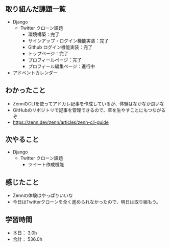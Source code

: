 ## 取り組んだ課題一覧

- Django
  - Twitter クローン課題
    - 環境構築：完了
    - サインアップ・ログイン機能実装：完了
    - Github ログイン機能実装：完了
    - トップページ：完了
    - プロフィールページ：完了
    - プロフィール編集ページ：進行中
- アドベントカレンダー

## わかったこと

- ZennのCLIを使ってアドカレ記事を作成しているが、体験はなかなか良いな
- GitHubのリポジトリで記事を管理できるので、草を生やすことにもつながるぞ
- https://zenn.dev/zenn/articles/zenn-cli-guide

## 次やること

- Django
  - Twitter クローン課題
    - ツイート作成機能

## 感じたこと
- Zennの体験はやっぱりいいな
- 今日はTwitterクローンを全く進められなかったので、明日は取り組もう。

## 学習時間

- 本日： 3.0h
- 合計： 536.0h

